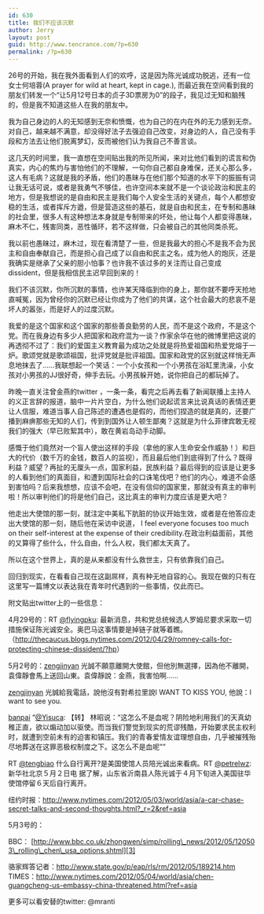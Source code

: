 ```yaml
---
id: 630
title: 我们不应该沉默
author: Jerry
layout: post
guid: http://www.tencrance.com/?p=630
permalink: /?p=630
---
```

26号的开始，我在我外面看到人们的欢呼，这是因为陈光诚成功脱逃，还有一位女士何培蓉(A prayer for wild at heart, kept in cage.), 而最近我在空间看到我的朋友们转发一个“让5月12号日本的贞子3D票房为0”的段子，我见过无知和脑残的，但是我不知道这些人在我的朋友中。

我为自己身边的人的无知感到无奈和愤慨，也为自己的在内在外的无力感到无奈。对自己，越来越不满意，却没得好法子去强迫自己改变，对身边的人，自己没有手段和方法去让他们脱离梦幻，反而被他们认为我自己不善言谈。

这几天的时间里，我一直想在空间贴出我的所见所闻，来对比他们看到的谎言和伪真实，内心的焦灼与害怕他们的不理解，一句你自己都自身难保，还关心那么多，这人有毛病？这就是我的矛盾，他们的愚昧与在他们那个知道的水平下的振振有词让我无话可说，或者是我勇气不够佳，也许空间本来就不是一个谈论政治和民主的地方，但是我想说的是自由和民主是我们每个人安全生活的关键点，每个人都想安稳的生活，或者挥斥方遒，但是营造这些的基石，就是自由和民主，在专制和愚昧的社会里，很多人有这种想法本身就是专制带来的坏处，他让每个人都变得愚昧，麻木不仁，残害同类，恶性循环，若不这样做，只会被自己的其他同类杀死。

我以前也愚昧过，麻木过，现在看清楚了一些，但是我最大的担心不是我不会为民主和自由奉献自己，而是担心自己成了以自由和民主之名，成为他人的炮灰，还是我确实是继承了父亲的胆小怕事？也许我不该过多的关注而让自己变成dissident，但是我相信民主迟早回到来的！

我们不该沉默，你所沉默的事情，也许某天降临到你的身上，那你就不要呼天抢地直喊冤，因为曾经你的沉默已经让你成为了他们的共谋，这个社会最大的悲哀不是坏人的嚣张，而是好人的过度沉默。

我爱的是这个国家和这个国家的那些善良勤劳的人民，而不是这个政府，不是这个党。而在我身边有多少人把国家和政府混为一谈？作家余华在他的微博里把这说的再透彻不过了：我们的爱国主义教育最为成功之处就是将热爱祖国和热爱党熔于一炉。歌颂党就是歌颂祖国，批评党就是批评祖国。国家和政党的区别就这样悄无声息地抹去了……我联想起一个笑话：一个小女孩和一个小男孩在浴缸里洗澡，小女孩对小男孩的JJ很好奇，伸手去玩。小男孩躲开她，说你把自己的都玩掉了。

昨晚一直关注曾金燕的twitter ，一条一条，看完之后再去看了新闻联播上主持人的义正言辞的报道，脑中一片片空白，为什么他们说起谎言来比说真话的表情还更让人信服，难道当事人自己陈述的遭遇也是假的，而他们捏造的就是真的，还要广播到麻痹那些无知的人们，传到到国外让人顿生鄙夷？这就是为什么菲律宾敢无视我们的强大（早已败絮其中），敢在黄岩岛动手动脚。

感慨于他们竟然对一个盲人使出这样的手段（拿他的家人生命安全作威胁！）和巨大的代价（数千万的金钱，数百人的监视），而且最后他们到底得到了什么？既得利益？威望？再扯的无厘头一点，国家利益，民族利益？最后得到的应该是让更多的人看到他们的真面目，和遭到国际社会的口诛笔伐吧？他们的内心，难道不会感到害怕吗？后来我想想，应该不会吧，在没有信仰的国家里，那就没有真主的审判啦！所以审判他们的将是他们自己，这比真主的审判力度应该是更大吧？

他走出大使馆的那一刻，就注定中美私下肮脏的协议开始生效，或者是在他答应走出大使馆的那一刻，随后他在采访中说道， I feel everyone focuses too much on their self-interest at the expense of their credibility.在政治利益面前，其他的又算得了些什么，什么自由，什么人权，我们都太天真了。

所以在这个世界上，真的是从来都没有什么救世主，只有依靠我们自己。

回归到现实，在看看自己现在这副屌样，真有种无地自容的心。我现在做的只有在这里写一篇博文以表达我在青年时代遇到的一些事情，仅此而已。

附文贴出twitter上的一些信息：<!--more-->

4月29号的：RT <a href="https://embr.in/user.php?id=flyingpku" target="_blank">@flyingpku</a>: 最新消息，共和党总统候选人罗姆尼要求采取一切措施保证陈光诚安全。奥巴马这事情要是掉链子就等着瞧。（<http://thecaucus.blogs.nytimes.com/2012/04/29/romney-calls-for-protecting-chinese-dissident/?hp>）

5月2号的：[zengjinyan][1] 光誠不願意離開大使館，但他別無選擇，因為他不離開，袁偉靜會馬上送回山東。袁偉靜說：金燕，我害怕啊……

[zengjinyan][1] 光誠給我電話，說他沒有對希拉里說I WANT TO KISS YOU, 他說：I want to see you.

[banpai][2] “<a href="https://embr.in/user.php?id=Yisuca" target="_blank">@Yisuca</a>: 【转】 林昭说：“这怎么不是血呢？阴险地利用我们的天真幼稚正直，欲以煽动加以驱使。而当我们警觉到现实的荒谬残酷，开始要求民主权利时，就遭到空前未有的迫害和镇压。我们的青春爱情友谊理想自由，几乎被摧残殆尽地葬送在这罪恶极权制度之下。这怎么不是血呢””

RT <a href="https://embr.in/user.php?id=tengbiao" target="_blank">@tengbiao</a> 什么自行离开?是美国使馆人员陪光诚出来看病。RT <a href="https://embr.in/user.php?id=petrelwz" target="_blank">@petrelwz</a>: 新华社北京５月２日电 据了解，山东省沂南县人陈光诚于４月下旬进入美国驻华使馆停留６天后自行离开。

纽约时报：<http://www.nytimes.com/2012/05/03/world/asia/a-car-chase-secret-talks-and-second-thoughts.html?_r=2&ref=asia>

5月3号的：

BBC： [http://www.bbc.co.uk/zhongwen/simp/rolling\_news/2012/05/120503\_rolling\_chen\_usa_options.shtml][3]

骆家辉答记者：<http://www.state.gov/p/eap/rls/rm/2012/05/189214.htm>  
TIMES：<http://www.nytimes.com/2012/05/04/world/asia/chen-guangcheng-us-embassy-china-threatened.html?ref=asia>

更多可以看安替的twitter: @mranti

&nbsp;

 [1]: https://embr.in/user.php?id=zengjinyan
 [2]: https://embr.in/user.php?id=banpai
 [3]: http://www.bbc.co.uk/zhongwen/simp/rolling_news/2012/05/120503_rolling_chen_usa_options.shtml